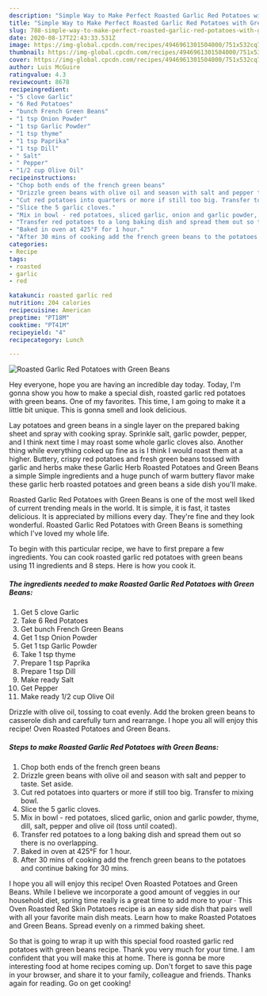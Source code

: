 ```yaml
---
description: "Simple Way to Make Perfect Roasted Garlic Red Potatoes with Green Beans"
title: "Simple Way to Make Perfect Roasted Garlic Red Potatoes with Green Beans"
slug: 788-simple-way-to-make-perfect-roasted-garlic-red-potatoes-with-green-beans
date: 2020-08-17T22:43:33.531Z
image: https://img-global.cpcdn.com/recipes/4946961301504000/751x532cq70/roasted-garlic-red-potatoes-with-green-beans-recipe-main-photo.jpg
thumbnail: https://img-global.cpcdn.com/recipes/4946961301504000/751x532cq70/roasted-garlic-red-potatoes-with-green-beans-recipe-main-photo.jpg
cover: https://img-global.cpcdn.com/recipes/4946961301504000/751x532cq70/roasted-garlic-red-potatoes-with-green-beans-recipe-main-photo.jpg
author: Luis McGuire
ratingvalue: 4.3
reviewcount: 8678
recipeingredient:
- "5 clove Garlic"
- "6 Red Potatoes"
- "bunch French Green Beans"
- "1 tsp Onion Powder"
- "1 tsp Garlic Powder"
- "1 tsp thyme"
- "1 tsp Paprika"
- "1 tsp Dill"
- " Salt"
- " Pepper"
- "1/2 cup Olive Oil"
recipeinstructions:
- "Chop both ends of the french green beans"
- "Drizzle green beans with olive oil and season with salt and pepper to taste. Set aside."
- "Cut red potatoes into quarters or more if still too big. Transfer to mixing bowl."
- "Slice the 5 garlic cloves."
- "Mix in bowl - red potatoes, sliced garlic, onion and garlic powder, thyme, dill, salt, pepper and olive oil (toss until coated)."
- "Transfer red potatoes to a long baking dish and spread them out so there is no overlapping."
- "Baked in oven at 425°F for 1 hour."
- "After 30 mins of cooking add the french green beans to the potatoes and continue baking for 30 mins."
categories:
- Recipe
tags:
- roasted
- garlic
- red

katakunci: roasted garlic red 
nutrition: 204 calories
recipecuisine: American
preptime: "PT18M"
cooktime: "PT41M"
recipeyield: "4"
recipecategory: Lunch

---
```



![Roasted Garlic Red Potatoes with Green Beans](https://img-global.cpcdn.com/recipes/4946961301504000/751x532cq70/roasted-garlic-red-potatoes-with-green-beans-recipe-main-photo.jpg)

Hey everyone, hope you are having an incredible day today. Today, I'm gonna show you how to make a special dish, roasted garlic red potatoes with green beans. One of my favorites. This time, I am going to make it a little bit unique. This is gonna smell and look delicious.

Lay potatoes and green beans in a single layer on the prepared baking sheet and spray with cooking spray. Sprinkle salt, garlic powder, pepper, and I think next time I may roast some whole garlic cloves also. Another thing while everything coked up fine as is I think I would roast them at a higher. Buttery, crispy red potatoes and fresh green beans tossed with garlic and herbs make these Garlic Herb Roasted Potatoes and Green Beans a simple Simple ingredients and a huge punch of warm buttery flavor make these garlic herb roasted potatoes and green beans a side dish you&#39;ll make.

Roasted Garlic Red Potatoes with Green Beans is one of the most well liked of current trending meals in the world. It is simple, it is fast, it tastes delicious. It is appreciated by millions every day. They're fine and they look wonderful. Roasted Garlic Red Potatoes with Green Beans is something which I've loved my whole life.


To begin with this particular recipe, we have to first prepare a few ingredients. You can cook roasted garlic red potatoes with green beans using 11 ingredients and 8 steps. Here is how you cook it.

<!--inarticleads1-->

##### The ingredients needed to make Roasted Garlic Red Potatoes with Green Beans:

1. Get 5 clove Garlic
1. Take 6 Red Potatoes
1. Get bunch French Green Beans
1. Get 1 tsp Onion Powder
1. Get 1 tsp Garlic Powder
1. Take 1 tsp thyme
1. Prepare 1 tsp Paprika
1. Prepare 1 tsp Dill
1. Make ready  Salt
1. Get  Pepper
1. Make ready 1/2 cup Olive Oil


Drizzle with olive oil, tossing to coat evenly. Add the broken green beans to casserole dish and carefully turn and rearrange. I hope you all will enjoy this recipe! Oven Roasted Potatoes and Green Beans. 

<!--inarticleads2-->

##### Steps to make Roasted Garlic Red Potatoes with Green Beans:

1. Chop both ends of the french green beans
1. Drizzle green beans with olive oil and season with salt and pepper to taste. Set aside.
1. Cut red potatoes into quarters or more if still too big. Transfer to mixing bowl.
1. Slice the 5 garlic cloves.
1. Mix in bowl - red potatoes, sliced garlic, onion and garlic powder, thyme, dill, salt, pepper and olive oil (toss until coated).
1. Transfer red potatoes to a long baking dish and spread them out so there is no overlapping.
1. Baked in oven at 425°F for 1 hour.
1. After 30 mins of cooking add the french green beans to the potatoes and continue baking for 30 mins.


I hope you all will enjoy this recipe! Oven Roasted Potatoes and Green Beans. While I believe we incorporate a good amount of veggies in our household diet, spring time really is a great time to add more to your · This Oven Roasted Red Skin Potatoes recipe is an easy side dish that pairs well with all your favorite main dish meats. Learn how to make Roasted Potatoes and Green Beans. Spread evenly on a rimmed baking sheet. 

So that is going to wrap it up with this special food roasted garlic red potatoes with green beans recipe. Thank you very much for your time. I am confident that you will make this at home. There is gonna be more interesting food at home recipes coming up. Don't forget to save this page in your browser, and share it to your family, colleague and friends. Thanks again for reading. Go on get cooking!

